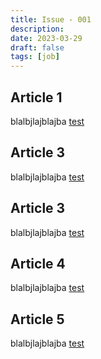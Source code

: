 ```yaml
---
title: Issue - 001
description:
date: 2023-03-29
draft: false
tags: [job]
---
```


## Article 1

blalbjlajblajba
[test](http://www.google.com)

## Article 3

blalbjlajblajba
[test](http://www.google.com)

## Article 3

blalbjlajblajba
[test](http://www.google.com)

## Article 4

blalbjlajblajba
[test](http://www.google.com)

## Article 5

blalbjlajblajba
[test](http://www.google.com)
